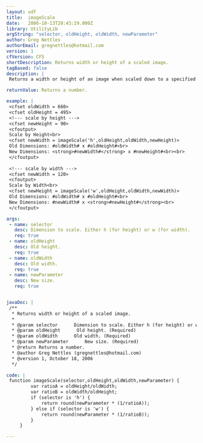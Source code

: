 ```yaml
---
layout: udf
title:  imageScale
date:   2006-10-13T20:43:29.000Z
library: UtilityLib
argString: "selector, oldHeight, oldWidth, newParameter"
author: Greg Nettles
authorEmail: gregnettles@hotmail.com
version: 1
cfVersion: CF5
shortDescription: Returns width or height of a scaled image.
tagBased: false
description: |
 Returns a width or height of an image when scaled down to a specified height or width while maintaining the original aspect ratio.

returnValue: Returns a number.

example: |
 <cfset oldWidth = 660>
 <cfset oldHeight = 495>
 <!--- scale by height --->
 <cfset newHeight = 90>
 <cfoutput>
 Scale by Height<br>
 <cfset newWidth = imageScale('h',oldHeight,oldWidth,newHeight)>
 Old Dimensions: #oldWidth# x #oldHeight#<br>
 New Dimensions: <strong>#newWidth#</strong> x #newHeight#<br><br>
 </cfoutput>
 
 <!--- scale by width --->
 <cfset newWidth = 120>
 <cfoutput>
 Scale by Width<br>
 <cfset newHeight = imageScale('w',oldHeight,oldWidth,newWidth)>
 Old Dimensions: #oldWidth# x #oldHeight#<br>
 New Dimensions: #newWidth# x <strong>#newHeight#</strong><br>
 </cfoutput>

args:
 - name: selector
   desc: Dimension to scale. Either h (for height) or w (for width).
   req: true
 - name: oldHeight
   desc: Old height.
   req: true
 - name: oldWidth
   desc: Old width.
   req: true
 - name: newParameter
   desc: New size.
   req: true


javaDoc: |
 /**
  * Returns width or height of a scaled image.
  * 
  * @param selector      Dimension to scale. Either h (for height) or w (for width). (Required)
  * @param oldHeight      Old height. (Required)
  * @param oldWidth      Old width. (Required)
  * @param newParameter      New size. (Required)
  * @return Returns a number. 
  * @author Greg Nettles (gregnettles@hotmail.com) 
  * @version 1, October 18, 2006 
  */

code: |
 function imageScale(selector,oldHeight,oldWidth,newParameter) {
         var ratioA = oldHeight/oldWidth;
         var ratioB = oldWidth/oldHeight;
         if (selector is 'h') {
             return round(newParameter * (1/ratioA));
         } else if (selector is 'w') {
             return round(newParameter * (1/ratioB));
         }
     }

---
```


